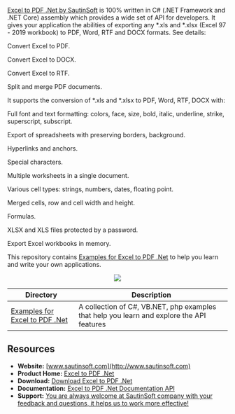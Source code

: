 [Excel to PDF .Net by SautinSoft](https://sautinsoft.com/products/excel-to-pdf/)  is 100% written in C# (.NET Framework and .NET Core) assembly which provides a wide set of API for developers. It gives your application the abilities of exporting any *.xls and *.xlsx (Excel 97 - 2019 workbook) to PDF, Word, RTF and DOCX formats. See details:</br>

Convert Excel to PDF.</br>

Convert Excel to DOCX.</br>

Convert Excel to RTF.</br>

Split and merge PDF documents.</br>

It supports the conversion of *.xls and *.xlsx to PDF, Word, RTF, DOCX with:</br>


Full font and text formatting: colors, face, size, bold, italic, underline, strike, superscript, subscript.</br>

Export of spreadsheets with preserving borders, background.</br>

Hyperlinks and anchors.</br>

Special characters.</br>

Multiple worksheets in a single document.</br>

Various cell types: strings, numbers, dates, floating point.</br>

Merged cells, row and cell width and height.</br>

Formulas.</br>

XLSX and XLS files protected by a password.</br>

Export Excel workbooks in memory.</br>

This repository contains [Examples for Excel to PDF .Net](https://sautinsoft.com/products/excel-to-pdf/examples/) to help you learn and write your own applications.

<p align="center">

  <a title="Download complete Excel to PDF .Net" href="https://sautinsoft.com/thankyou.php?download=exceltopdf_net.zip">
	<img src="https://sautinsoft.com/images/zip_file_download.png" />
  </a>
</p>

Directory | Description
--------- | -----------
[Examples for Excel to PDF .Net](https://sautinsoft.com/products/excel-to-pdf/examples/) | A collection of C#, VB.NET, php examples that help you learn and explore the API features


## Resources

+ **Website:** [www.sautinsoft.com](http://www.sautinsoft.com)
+ **Product Home:** [Excel to PDF .Net](https://sautinsoft.com/products/excel-to-pdf/)
+ **Download:** [Download Excel to PDF .Net](https://sautinsoft.com/products/excel-to-pdf/download.php)
+ **Documentation:** [Excel to PDF .Net Documentation API](https://sautinsoft.net/help/excel-to-pdf-net/html/getting-started.htm)
+ **Support:** [You are always welcome at SautinSoft company with your feedback and questions, it helps us to work more effective!](https://sautinsoft.com/support.php)
